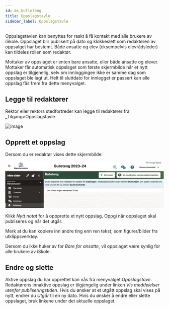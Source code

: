 ```yaml
---
id: ms_bulleteng
title: Oppslagstavle
sidebar_label: Oppslagstavle
---
```

Oppslagstavlen kan benyttes for raskt å få kontakt med alle brukere av iSkole. Oppslaget blir publisert på dato og klokkeslett som redaktøren av oppsalget har bestemt. Både ansatte og elev (eksempelvis elevrådsleder) kan tildeles rollen som redaktør.

Mottaker av oppslaget er enten bare ansatte, eller både ansatte og elever. Mottaker får automatisk oppslaget som første skjermbilde når et nytt oppslag er tilgjenelig, selv om innloggingen ikke er samme dag som oppslaget ble lagt ut. Helt til sluttdato for innlegget er passert kan alle oppslag fås frem fra dette menyvalget.

## Legge til redaktører
Rektor eller rektors stedfortreder kan legge til redaktører fra _Tilgang>Oppslagstavle. 

![image](https://github.com/BarmanHanssen/iskole/assets/80097133/293458ca-c94a-4d2a-94a9-14cfed446f84)


## Opprett et oppslag
Dersom du er redaktør vises dette skjermbilde:

![bilde](/img/ms_bulleteng.png 'Bulleteng')

Klikk _Nytt notat_ for å oppprette et nytt oppslag. Oppgi når oppslaget skal publiseres og når det utgår.

Merk at du kan kopiere inn andre ting enn ren tekst, som figurer/bilder fra utklippsverktøy.

Dersom du ikke huker av for _Bare for ansatte_, vil oppslaget være synlig for alle brukere av iSkole. 

## Endre og slette
Aktive oppslag du har opprettet kan nås fra menyvalget _Oppslagstave_. Redaktørens innaktive oppslag er tilgjengelig under linken _Vis meddelelser utenfor publiseringstiden_. Hvis du ønsker at et utgått oppslag skal vises på nytt, endrer du _Utgår_ til en ny dato. Hvis du ønsker å endre eller slette oppslaget, bruk linkene under det aktuelle oppslaget. 
